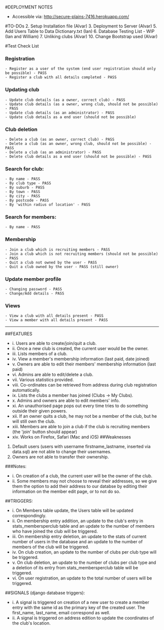 #DEPLOYMENT NOTES
- Accessible via: http://secure-plains-7416.herokuapp.com/ 

#TO-DOs 
2. Setup Installation file (Alvar)
3. Deployment to Server (Alvar)
5. Add Users Table to Data Dictionary.txt (Ian)
6. Database Testing List - WIP (Ian and William)
7. Unliking clubs (Alvar)
10. Change Bootstrap used (Alvar)


#Test Check List
### Registration
	- Register as a user of the system (end user registration should only be possible) - PASS
	- Register a club with all details completed - PASS

### Updating club
	- Update club details (as a owner, correct club) - PASS
	- Update club details (as a owner, wrong club, should not be possible) - PASS
	- Update club details (as an administrator) - PASS
	- Update club details as a end user (should not be possible)

### Club deletion
	- Delete a club (as an owner, correct club) - PASS
	- Delete a club (as an owner, wrong club, should not be possible) - PASS
	- Delete a club (as an administrator) - PASS
	- Delete club details as a end user (should not be possible) - PASS

### Search for club:
	- By name - PASS
	- By club type - PASS
	- By suburb - PASS
	- By town - PASS
	- By city - PASS
	- By postcode - PASS
	- By 'within radius of location' - PASS

### Search for members:
	- By name - PASS

### Membership
	- Join a club which is recruiting members - PASS
	- Join a club which is not recruiting members (should not be possible) - PASS
	- Quit a club not owned by the user - PASS
	- Quit a club owned by the user - PASS (still owner)
	
### Update member profile
	- Changing password - PASS
	- Change/Add details - PASS
	

### Views
	- View a club with all details present - PASS
	- View a member with all details present - PASS
---

##FEATURES
* i. Users are able to create/join/quit a club.
* ii. Once a new club is created, the current user would be the owner.
* iii. Lists members of a club.
* iv. View a member's membership information (last paid, date joined)
* v. Owners are able to edit their members' membership information (last paid)
* vi. Admins are able to edit/delete a club.
* vii. Various statistics provided.
* viii. Co-ordinates can be retrieved from address during club registration automatically.
* ix. Lists the clubs a member has joined (Clubs -> My Clubs).
* x. Admins and owners are able to edit members' info.
* xi. An unauthorised page pops out every time tries to do something outside their given powers.
* xii. If an owner quits a club, he may not be a member of the club, but he will still own the club.
* xiii. Members are able to join a club if the club is recruiting members (the 'join' button should appear)
* xiv. Works on Firefox, Safari (Mac and iOS) 
##Weaknesses
1. Default users (users with username firstname_lastname, inserted via data.sql) are not able to change their usernames.
2. Owners are not able to transfer their ownership.

###Notes:
* i. On creation of a club, the current user will be the owner of the club.
* ii. Some members may not choose to reveal their addresses, so we give them the option to add their address to our databse by editing their information on the member edit page, or to not do so.

##TRIGGERS:
* i. On Members table update, the Users table will be updated correspondingly.
* ii. On membership entry addition, an update to the club's entry in stats_membersperclub table and an update to the number of members who have joined the club will be triggered.
* iii. On membership entry deletion, an update to the stats of current number of users in the database and an update to the number of members of the club will be triggered.
* iv. On club creation, an update to the number of clubs per club type will be triggered.
* v. On club deletion, an update to the number of clubs per club type and a deletion of its entry from stats_membersperclub table will be triggered.
* vi. On user registration, an update to the total number of users will be triggered.

##SIGNALS (django database triggers):
* i. A signal is triggered on creation of a new user to create a member entry with the same id as the primary key of the created user. The first_name, last_name, email correspond as well.
* ii. A signal is triggered on address edition to update the coordinates of the club's location.


